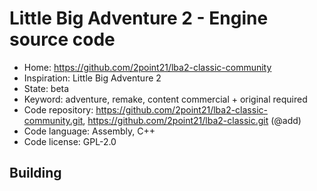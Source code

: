 # Little Big Adventure 2 - Engine source code

- Home: https://github.com/2point21/lba2-classic-community
- Inspiration: Little Big Adventure 2
- State: beta
- Keyword: adventure, remake, content commercial + original required
- Code repository: https://github.com/2point21/lba2-classic-community.git, https://github.com/2point21/lba2-classic.git (@add)
- Code language: Assembly, C++
- Code license: GPL-2.0

## Building
